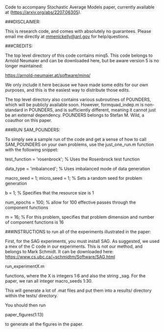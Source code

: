 Code to accompany Stochastic Average Models paper, currently available at (https://arxiv.org/abs/2207.06305).

###DISCLAIMER: 

This is research code, and comes with absolutely no guarantees. Please email me directly at mmenickelly@anl.gov for help/questions. 

###CREDITS: 

The top level directory of this code contains minq5. This code belongs to Arnold Neumaier and can be downloaded here, but be aware version 5 is no longer maintained:

https://arnold-neumaier.at/software/minq/ 

We only include it here because we have made some edits for our own purposes, and this is the easiest way to distribute those edits. 

The top level directory also contains various subroutines of POUNDERS, which will be publicly available soon. However, formquad_indep.m is non-standard in POUNDERS, and is sufficiently different, meaning it cannot just be an external dependency. POUNDERS belongs to Stefan M. Wild, a coauthor on this paper. 

###RUN SAM_POUNDERS: 

To simply see a sample run of the code and get a sense of how to call SAM_POUNDERS on your own problems, use the just_one_run.m function with the following snippet:

test_function = 'rosenbrock'; % Uses the Rosenbrock test function

data_type = 'imbalanced'; % Uses imbalanced mode of data generation

macro_seed = 1; micro_seed = 1; % Sets a random seed for problem generation

b = 1; % Specifies that the resource size is 1

num_epochs = 100; % allow for 100 effective passes through the component functions

m = 16; % For this problem, specifies that problem dimension and number of component functions is 16

###INSTRUCTIONS to run all of the experiments illustrated in the paper:

First, for the SAG experiments, you must install SAG. As suggested, we used a mex of the C code in our experiments.
This is not our method, and belongs to Mark Schmidt. It can be downloaded here:
https://www.cs.ubc.ca/~schmidtm/Software/SAG.html

run_experimentX.m 

functions, where the X is integers 1:6 and also the string _sag. 
For the paper, we ran all integer macro_seeds 1:30. 

This will generate a lot of .mat files and put them into a results/ directory within the tests/ directory. 

You should then run

paper_figures(1:13)

to generate all the figures in the paper. 



 
